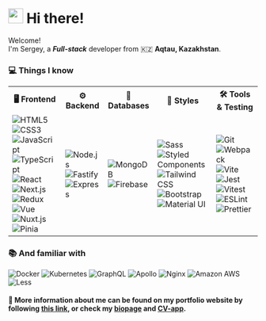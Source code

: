   <h1>
    <img src="https://emojis.slackmojis.com/emojis/images/1531849430/4246/blob-sunglasses.gif?1531849430" width="30" /> 
    Hi there!
  </h1>
  <p>Welcome! </br> I'm Sergey, a <b><em>Full-stack</em></b> developer from 🇰🇿 <b>Aqtau, Kazakhstan</b>.</p>
  
  <h3>💻 Things I know</h3>
  
  <table style="margin: 0 auto;">
    <tr>
      <th>🖥️ Frontend</th>
      <th>⚙️ Backend</th>
      <th>💾 Databases</th>
      <th>🎨 Styles</th>
      <th>🛠️ Tools & Testing</th>
    </tr>
    <tr>
      <td>
        <img alt="HTML5" src="https://img.shields.io/badge/-HTML5-E34F26?style=flat-square&logo=html5&logoColor=white" />
        <img alt="CSS3" src="https://img.shields.io/badge/-CSS3-1572B6?style=flat-square&logo=css3&logoColor=white" />
        <img alt="JavaScript" src="https://img.shields.io/badge/-JavaScript-F7DF1E?style=flat-square&logo=javascript&logoColor=white" />
        <img alt="TypeScript" src="https://img.shields.io/badge/-TypeScript-007ACC?style=flat-square&logo=typescript&logoColor=white" />
        <img alt="React" src="https://img.shields.io/badge/-React-45b8d8?style=flat-square&logo=react&logoColor=white" />
        <img alt="Next.js" src="https://img.shields.io/badge/-Next.js-000?style=flat-square&logo=next.js&logoColor=white" />
        <img alt="Redux" src="https://img.shields.io/badge/-Redux-764ABC?style=flat-square&logo=redux&logoColor=white" />
        <img alt="Vue" src="https://img.shields.io/badge/-Vue-4FC08D?style=flat-square&logo=vuedotjs&logoColor=white" />
        <img alt="Nuxt.js" src="https://img.shields.io/badge/-Nuxt.js-00DC82?style=flat-square&logo=nuxtdotjs&logoColor=white" />
        <img alt="Pinia" src="https://img.shields.io/badge/-Pinia-FFD43B?style=flat-square&logo=pinia&logoColor=white" />
      </td>
      <td>
        <img alt="Node.js" src="https://img.shields.io/badge/-Node.js-43853d?style=flat-square&logo=node.js&logoColor=white" />
        <img alt="Fastify" src="https://img.shields.io/badge/-Fastify-000000?style=flat-square&logo=fastify&logoColor=white" />
        <img alt="Express" src="https://img.shields.io/badge/-Express-000000?style=flat-square&logo=express&logoColor=white" />
      </td>
      <td>
        <img alt="MongoDB" src="https://img.shields.io/badge/-MongoDB-4EA94B?style=flat-square&logo=mongodb&logoColor=white" />
        <img alt="Firebase" src="https://img.shields.io/badge/-Firebase-FFCA28?style=flat-square&logo=firebase&logoColor=white" />
      </td>
      <td>
        <img alt="Sass" src="https://img.shields.io/badge/-Sass-CC6699?style=flat-square&logo=sass&logoColor=white" />
        <img alt="Styled Components" src="https://img.shields.io/badge/-Styled_Components-db7092?style=flat-square&logo=styled-components&logoColor=white" />
        <img alt="Tailwind CSS" src="https://img.shields.io/badge/-Tailwind_CSS-38B2AC?style=flat-square&logo=tailwind-css&logoColor=white" />
        <img alt="Bootstrap" src="https://img.shields.io/badge/-Bootstrap-7952B3?style=flat-square&logo=bootstrap&logoColor=white" />
        <img alt="Material UI" src="https://img.shields.io/badge/-Material_UI-007FFF?style=flat-square&logo=mui&logoColor=white" />
      </td>
      <td>
        <img alt="Git" src="https://img.shields.io/badge/-Git-F05032?style=flat-square&logo=git&logoColor=white" />
        <img alt="Webpack" src="https://img.shields.io/badge/-Webpack-8DD6F9?style=flat-square&logo=webpack&logoColor=white" />
        <img alt="Vite" src="https://img.shields.io/badge/-Vite-646CFF?style=flat-square&logo=vite&logoColor=white" />
        <img alt="Jest" src="https://img.shields.io/badge/-Jest-C21325?style=flat-square&logo=jest&logoColor=white" />
        <img alt="Vitest" src="https://img.shields.io/badge/-Vitest-6E4CFF?style=flat-square&logo=vitest&logoColor=white" />
        <img alt="ESLint" src="https://img.shields.io/badge/-ESLint-4B32C3?style=flat-square&logo=eslint&logoColor=white" />
        <img alt="Prettier" src="https://img.shields.io/badge/-Prettier-F7B93E?style=flat-square&logo=prettier&logoColor=white" />
      </td>
    </tr>
  </table>
  
  <h3>📚 And familiar with</h3>
  <p>
    <img alt="Docker" src="https://img.shields.io/badge/-Docker-2496ED?style=flat-square&logo=docker&logoColor=white" />
    <img alt="Kubernetes" src="https://img.shields.io/badge/-Kubernetes-326CE5?style=flat-square&logo=kubernetes&logoColor=white" />
    <img alt="GraphQL" src="https://img.shields.io/badge/-GraphQL-E10098?style=flat-square&logo=graphql&logoColor=white" />
    <img alt="Apollo" src="https://img.shields.io/badge/-Apollo-311C87?style=flat-square&logo=apollographql&logoColor=white" />
    <img alt="Nginx" src="https://img.shields.io/badge/-Nginx-269539?style=flat-square&logo=nginx&logoColor=white" />
    <img alt="Amazon AWS" src="https://img.shields.io/badge/-Amazon_AWS-232F3E?style=flat-square&logo=amazon-aws&logoColor=white" />
    <img alt="Less" src="https://img.shields.io/badge/-Less-1D365D?style=flat-square&logo=less&logoColor=white" />
  </p>

  <h4>🔗 More information about me can be found on my portfolio website by following <a href="https://seygorin.github.io/">this link</a>, or check my <a href="https://rolling-scopes-school.github.io/seygorin-JSFE2023Q1/self-introduction/">biopage</a> and <a href="https://cv-app-seygorin.vercel.app/">CV-app</a>.</h4>

